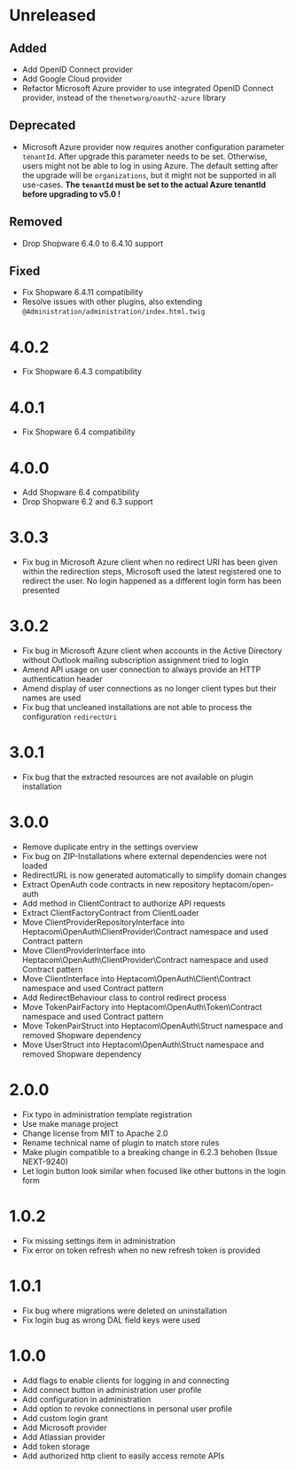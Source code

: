 # Unreleased

## Added
* Add OpenID Connect provider
* Add Google Cloud provider
* Refactor Microsoft Azure provider to use integrated OpenID Connect provider, instead of the `thenetworg/oauth2-azure` library

## Deprecated
* Microsoft Azure provider now requires another configuration parameter `tenantId`. After upgrade this parameter needs to be set. Otherwise, users might not be able to log in using Azure. The default setting after the upgrade will be `organizations`, but it might not be supported in all use-cases. **The `tenantId` must be set to the actual Azure tenantId before upgrading to v5.0 !**

## Removed
* Drop Shopware 6.4.0 to 6.4.10 support

## Fixed
* Fix Shopware 6.4.11 compatibility
* Resolve issues with other plugins, also extending `@Administration/administration/index.html.twig`

# 4.0.2

* Fix Shopware 6.4.3 compatibility

# 4.0.1

* Fix Shopware 6.4 compatibility

# 4.0.0

* Add Shopware 6.4 compatibility
* Drop Shopware 6.2 and 6.3 support

# 3.0.3

* Fix bug in Microsoft Azure client when no redirect URI has been given within the redirection steps, Microsoft used the latest registered one to redirect the user. No login happened as a different login form has been presented

# 3.0.2

* Fix bug in Microsoft Azure client when accounts in the Active Directory without Outlook mailing subscription assignment tried to login
* Amend API usage on user connection to always provide an HTTP authentication header
* Amend display of user connections as no longer client types but their names are used
* Fix bug that uncleaned installations are not able to process the configuration `redirectUri`

# 3.0.1

* Fix bug that the extracted resources are not available on plugin installation

# 3.0.0

* Remove duplicate entry in the settings overview
* Fix bug on ZIP-Installations where external dependencies were not loaded
* RedirectURL is now generated automatically to simplify domain changes
* Extract OpenAuth code contracts in new repository heptacom/open-auth
* Add method in ClientContract to authorize API requests 
* Extract ClientFactoryContract from ClientLoader
* Move ClientProviderRepositoryInterface into Heptacom\OpenAuth\ClientProvider\Contract namespace and used Contract pattern
* Move ClientProviderInterface into Heptacom\OpenAuth\ClientProvider\Contract namespace and used Contract pattern
* Move ClientInterface into Heptacom\OpenAuth\Client\Contract namespace and used Contract pattern
* Add RedirectBehaviour class to control redirect process
* Move TokenPairFactory into Heptacom\OpenAuth\Token\Contract namespace and used Contract pattern
* Move TokenPairStruct into Heptacom\OpenAuth\Struct namespace and removed Shopware dependency
* Move UserStruct into Heptacom\OpenAuth\Struct namespace and removed Shopware dependency

# 2.0.0

* Fix typo in administration template registration
* Use make manage project
* Change license from MIT to Apache 2.0
* Rename technical name of plugin to match store rules
* Make plugin compatible to a breaking change in 6.2.3 behoben (Issue NEXT-9240)
* Let login button look similar when focused like other buttons in the login form

# 1.0.2

* Fix missing settings item in administration
* Fix error on token refresh when no new refresh token is provided

# 1.0.1

* Fix bug where migrations were deleted on uninstallation
* Fix login bug as wrong DAL field keys were used 

# 1.0.0

* Add flags to enable clients for logging in and connecting
* Add connect button in administration user profile
* Add configuration in administration
* Add option to revoke connections in personal user profile
* Add custom login grant
* Add Microsoft provider
* Add Atlassian provider
* Add token storage
* Add authorized http client to easily access remote APIs
